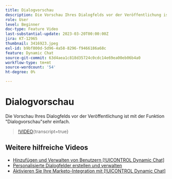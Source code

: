 ```yaml
---
title: Dialogvorschau
description: Die Vorschau Ihres Dialogfelds vor der Veröffentlichung ist mit der Funktion "Dialogvorschau"sehr einfach.
role: User
level: Beginner
doc-type: Feature Video
last-substantial-update: 2023-03-20T00:00:00Z
jira: KT-12965
thumbnail: 3416923.jpeg
exl-id: b9bf800d-5d96-4a58-8296-f9466186a68c
feature: Dynamic Chat
source-git-commit: 63d4aea1c818d35724c0cdc14e69ea00eb06b4a0
workflow-type: tm+mt
source-wordcount: '54'
ht-degree: 0%

---
```


# Dialogvorschau

Die Vorschau Ihres Dialogfelds vor der Veröffentlichung ist mit der Funktion &quot;Dialogvorschau&quot;sehr einfach.

>[!VIDEO](https://video.tv.adobe.com/v/3416923/?quality=12&learn=on){transcript=true}

## Weitere hilfreiche Videos

* [Hinzufügen und Verwalten von Benutzern [!UICONTROL Dynamic Chat]](user-management.md)
* [Personalisierte Dialogfelder erstellen und verwalten](dialogue-management.md)
* [Aktivieren Sie Ihre Marketo-Integration mit [!UICONTROL Dynamic Chat]](marketo-integration.md)

